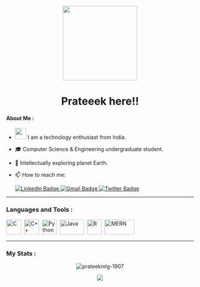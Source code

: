 <p align="center">
  <img src="https://miro.medium.com/max/2048/1*OohqW5DGh9CQS4hLY5FXzA.png" height="200"/>
</p>

<h1 align="center">
  Prateeek here!! 
</h1>


#### About Me :

- <img src="https://media.giphy.com/media/WUlplcMpOCEmTGBtBW/giphy.gif" width="30"> I am a technology enthusiast from India.

- 🎓 Computer Science & Engineering undergraduate student.

- :telescope: Intellectually exploring planet Earth.

- :mailbox: How to reach me:
  <div id="badges">
  <a href="https://in.linkedin.com/in/prateek-malagund-702027222">
    <img src="https://img.shields.io/badge/LinkedIn-0D1117?style=for-the-badge&logo=linkedin&logoColor=informational" alt="LinkedIn Badge"/>
  </a>
  <a href="mailto:prateekmalagund@gmail.com">
    <img src="https://img.shields.io/badge/Email-0D1117?style=for-the-badge&logo=gmail&logoColor=red" alt="Gmail Badge"/>
  </a>
  <a href="">
    <img src="https://img.shields.io/badge/Twitter-0D1117?style=for-the-badge&logo=twitter&logoColor=blue" alt="Twitter Badge"/>
  </a>
</div>

---

### Languages and Tools :
<div>
  <img src="https://upload.wikimedia.org/wikipedia/commons/1/19/C_Logo.png" title="C" alt="C" width="40" height="40"/>&nbsp;
  <img src="https://upload.wikimedia.org/wikipedia/commons/thumb/1/18/ISO_C%2B%2B_Logo.svg/1822px-ISO_C%2B%2B_Logo.svg.png" title="C++" alt="C++" width="40" height="40"/>&nbsp;
  <img src="https://upload.wikimedia.org/wikipedia/commons/thumb/c/c3/Python-logo-notext.svg/1869px-Python-logo-notext.svg.png" title="Python" alt="Python" width="40" height="40"/>&nbsp;
  <img src="https://logos-world.net/wp-content/uploads/2022/07/Java-Logo.png" title="Java" alt="Java" width="65" height="40"/>&nbsp;
  <img src="https://upload.wikimedia.org/wikipedia/commons/thumb/1/1b/R_logo.svg/724px-R_logo.svg.png" title="R" alt="R" width="40" height="40"/>&nbsp;
  <img src="https://upload.wikimedia.org/wikipedia/commons/thumb/9/94/MERN-logo.png/640px-MERN-logo.png" title="MERN Stack" alt="MERN" width="80" height="40"/>&nbsp;
</div>

---

### My Stats :
<p align="center"><img src="http://github-readme-streak-stats.herokuapp.com?user=prateekmlg-1907&theme=github-dark-blue&hide_border=true" alt="prateekmlg-1907"/>
<p align="center"><img src="https://github-readme-stats.vercel.app/api?username=prateekmlg-1907&theme=github_dark&show_icons=true&count_private=true&hide_border=true"/>
